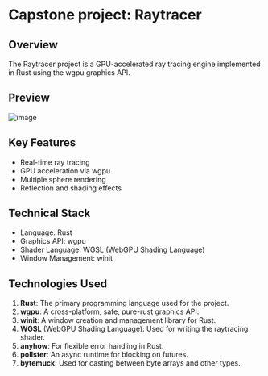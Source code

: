 # Capstone project: Raytracer

## Overview
The Raytracer project is a GPU-accelerated ray tracing engine implemented in Rust using the wgpu graphics API.

## Preview
![image](https://i.imgur.com/vniH2aj.png)

## Key Features
- Real-time ray tracing
- GPU acceleration via wgpu
- Multiple sphere rendering
- Reflection and shading effects

## Technical Stack
- Language: Rust
- Graphics API: wgpu
- Shader Language: WGSL (WebGPU Shading Language)
- Window Management: winit

## Technologies Used
1. **Rust**: The primary programming language used for the project.
2. **wgpu**: A cross-platform, safe, pure-rust graphics API.
3. **winit**: A window creation and management library for Rust.
4. **WGSL** (WebGPU Shading Language): Used for writing the raytracing shader.
5. **anyhow**: For flexible error handling in Rust.
6. **pollster**: An async runtime for blocking on futures.
7. **bytemuck**: Used for casting between byte arrays and other types.
